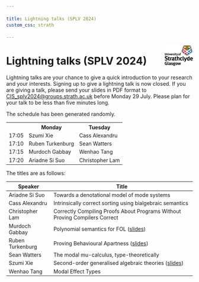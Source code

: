 ```yaml
---

title: Lightning talks (SPLV 2024)
custom_css: strath

---
```


<img src="assets/strath_fullcolour.jpg" style="float:right; max-width:15%" alt="University of Strathclyde logo" />

# Lightning talks (SPLV 2024)

Lightning talks are your chance to give a quick introduction to your research and your interests. Signing up to give a lightning talk is now closed. If you are giving a talk, please send your slides in PDF format to <CIS_splv2024@groups.strath.ac.uk> before Monday 29 July. Please plan for your talk to be less than five minutes long.

The schedule has been generated randomly.

<div class="schedule">
 <table>
  <tr>
    <th class="time"></th>
    <th class="weekday">Monday</th>
    <th class="weekday">Tuesday</th>
  </tr>
  <tr>
    <td class="time">17:05</td>
    <td class="lightning-schedule-a">Szumi Xie</td>
    <td class="lightning-schedule-b">Cass Alexandru</td>
  </tr>
  <tr>
    <td class="time">17:10</td>
    <td class="lightning-schedule-b">Ruben Turkenburg</td>
    <td class="lightning-schedule-a">Sean Watters</td>
  </tr>
  <tr>
    <td class="time">17:15</td>
    <td class="lightning-schedule-a">Murdoch Gabbay</td>
    <td class="lightning-schedule-b">Wenhao Tang</td>
  </tr>
  <tr>
    <td class="time">17:20</td>
    <td class="lightning-schedule-b">Ariadne Si Suo</td>
    <td class="lightning-schedule-a">Christopher Lam</td>
  </tr>
</table>
</div>

The titles are as follows:

| Speaker          | Title                                                                       |
| ---------------- | --------------------------------------------------------------------------- |
| Ariadne Si Suo   | Towards a denotational model of mode systems                                |
| Cass Alexandru   | Intrinsically correct sorting using bialgebraic semantics                   |
| Christopher Lam  | Correctly Compiling Proofs About Programs Without Proving Compilers Correct |
| Murdoch Gabbay   | Polynomial semantics for FOL ([slides](assets/lightning/monday/gabbay.pdf)) |
| Ruben Turkenburg | Proving Behavioural Apartness ([slides](assets/lightning/monday/turkenburg.pdf)) |
| Sean Watters     | The modal mu-calculus, type-theoretically                                   |
| Szumi Xie        | Second-order generalised algebraic theories ([slides](assets/lightning/monday/xie.pdf)) |
| Wenhao Tang      | Modal Effect Types                                                          |
